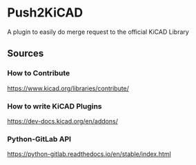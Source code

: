# Push2KiCAD
A plugin to easily do merge request to the official KiCAD Library

## Sources
### How to Contribute 
https://www.kicad.org/libraries/contribute/
### How to write KiCAD Plugins
https://dev-docs.kicad.org/en/addons/
### Python-GitLab API
https://python-gitlab.readthedocs.io/en/stable/index.html

